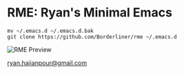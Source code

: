 
# RME: Ryan's Minimal Emacs

```
mv ~/.emacs.d ~/.emacs.d.bak
git clone https://github.com/Borderliner/rme ~/.emacs.d
```


![RME Preview](https://cdn1.imggmi.com/uploads/2019/8/1/acba8912a2cd167d83d93a36c91f4ee3-full.png)


ryan.hajianpour@gmail.com

